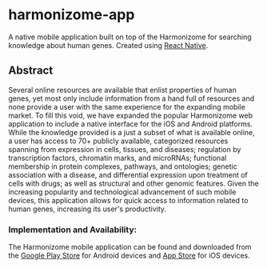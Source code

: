 # harmonizome-app
A native mobile application built on top of the Harmonizome for searching knowledge about human genes. Created using [React Native](https://facebook.github.io/react-native/).

## Abstract
Several online resources are available that enlist properties of human genes, yet most only include information from a hand full of resources and none provide a user with the same experience for the expanding mobile market. To fill this void, we have expanded the popular Harmonizome web application to include a native interface for the iOS and Android platforms. While the knowledge provided is a just a subset of what is available online, a user has access to 70+ publicly available, categorized resources spanning from expression in cells, tissues, and diseases; regulation by transcription factors, chromatin marks, and microRNAs; functional membership in protein complexes, pathways, and ontologies; genetic association with a disease, and differential expression upon treatment of cells with drugs; as well as structural and other genomic features. Given the increasing popularity and technological advancement of such mobile devices, this application allows for quick access to information related to human genes, increasing its user's productivity.
### Implementation and Availability:
The Harmonizome mobile application can be found and downloaded from the [Google Play Store](https://play.google.com/store/apps/details?id=com.maayanlab.harmonizome) for Android devices and [App Store](http://appstore.com/harmonizome) for iOS devices.
